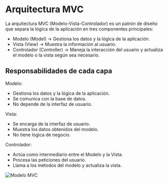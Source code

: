 <h1> Arquitectura  MVC </h1>

<p>La arquitectura MVC (Modelo-Vista-Controlador) es un patrón de diseño que separa la lógica de la aplicación en tres componentes principales:

<ul>
   <li>Modelo (Model) → Gestiona los datos y la lógica de la aplicación.</li>
   <li>Vista (View) → Muestra la información al usuario.</li>
   <li>Controlador (Controller) → Maneja la interacción del usuario y actualiza el modelo o la vista según sea necesario.</li>
</ul>

<h2>Responsabilidades de cada capa </h2>

Modelo: 

<ul>
   <li>Gestiona los datos y la lógica de la aplicación.
   <li>Se comunica con la base de datos.</li>
   <li>No depende de la interfaz de usuario.</li>
</ul>

Vista: 

<ul>
   <li>Se encarga de la interfaz de usuario.</li>
   <li>Muestra los datos obtenidos del modelo.</li>
   <li>No tiene lógica de negocio.</li>
</ul>

Controlador: 

<ul>
    <li>Actúa como intermediario entre el Modelo y la Vista.</li>
    <li>Procesa las peticiones del usuario.</li>
    <li>Llama a los métodos del modelo y actualiza la vista.</li>
</ul>

![Modelo MVC](https://www.freecodecamp.org/espanol/news/content/images/size/w2000/2021/06/BG4.png)

